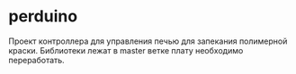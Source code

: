 # perduino
Проект контроллера для управления печью для запекания полимерной краски.
Библиотеки лежат в master ветке
плату необходимо переработать.
